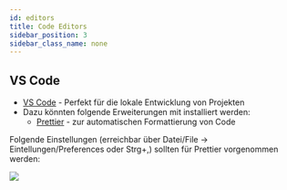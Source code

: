 ```yaml
---
id: editors
title: Code Editors
sidebar_position: 3
sidebar_class_name: none
---
```


## VS Code

- [VS Code](https://code.visualstudio.com/) - Perfekt für die lokale Entwicklung von Projekten
- Dazu könnten folgende Erweiterungen mit installiert werden:
  - [Prettier](https://marketplace.visualstudio.com/items?itemName=esbenp.prettier-vscode) - zur automatischen Formattierung von Code

Folgende Einstellungen (erreichbar über Datei/File -> Eintellungen/Preferences oder Strg+,) sollten für Prettier vorgenommen werden:

![](/img/notes/vscode_settings.png)
